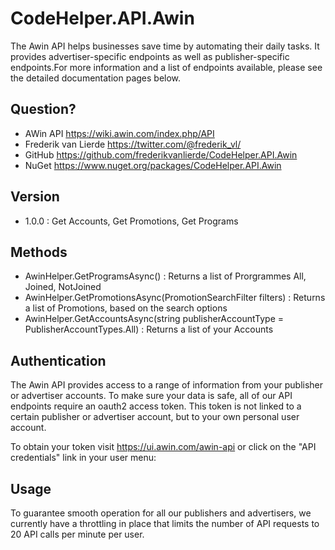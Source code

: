 # CodeHelper.API.Awin
The Awin API helps businesses save time by automating their daily tasks. It provides advertiser-specific endpoints as well as publisher-specific endpoints.For more information and a list of endpoints available, please see the detailed documentation pages below.

## Question?
* AWin API <https://wiki.awin.com/index.php/API>
* Frederik van Lierde <https://twitter.com/@frederik_vl/>
* GitHub <https://github.com/frederikvanlierde/CodeHelper.API.Awin>
* NuGet <https://www.nuget.org/packages/CodeHelper.API.Awin>

## Version
* 1.0.0 : Get Accounts, Get Promotions, Get Programs

## Methods
* AwinHelper.GetProgramsAsync() : Returns a list of Prorgrammes All, Joined, NotJoined
* AwinHelper.GetPromotionsAsync(PromotionSearchFilter filters) : Returns a list of Promotions, based on the search options
* AwinHelper.GetAccountsAsync(string publisherAccountType = PublisherAccountTypes.All) : Returns a list of your Accounts

## Authentication
The Awin API provides access to a range of information from your publisher or advertiser accounts. To make sure your data is safe, all of our API endpoints require an oauth2 access token. This token is not linked to a certain publisher or advertiser account, but to your own personal user account. 

To obtain your token visit <https://ui.awin.com/awin-api> or click on the "API credentials" link in your user menu:

## Usage
To guarantee smooth operation for all our publishers and advertisers, we currently have a throttling in place that limits the number of API requests to 20 API calls per minute per user.
